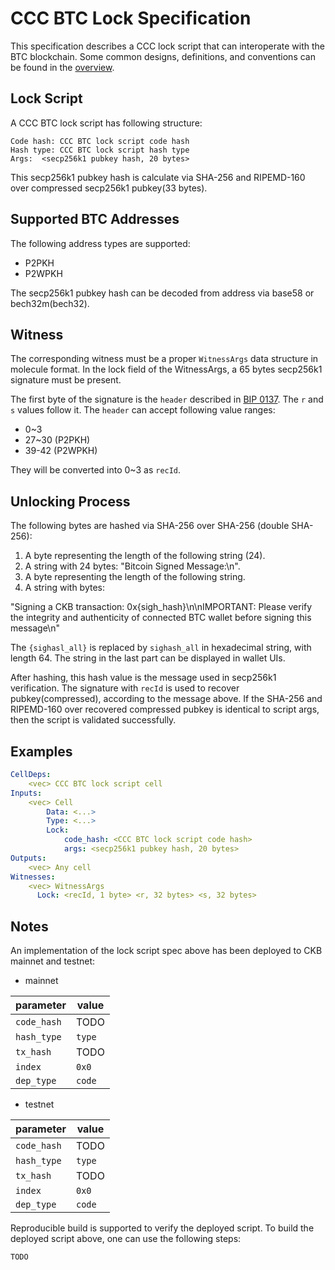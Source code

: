 # CCC BTC Lock Specification
This specification describes a CCC lock script that can interoperate with the
BTC blockchain. Some common designs, definitions, and conventions can be found
in the [overview](./overview.md).

## Lock Script
A CCC BTC lock script has following structure:
```
Code hash: CCC BTC lock script code hash
Hash type: CCC BTC lock script hash type
Args:  <secp256k1 pubkey hash, 20 bytes>
```
This secp256k1 pubkey hash is calculate via SHA-256 and RIPEMD-160 over
compressed secp256k1 pubkey(33 bytes).

## Supported BTC Addresses
The following address types are supported:
- P2PKH
- P2WPKH

The secp256k1 pubkey hash can be decoded from address via base58 or bech32m(bech32).


## Witness
The corresponding witness must be a proper `WitnessArgs` data structure in
molecule format. In the lock field of the WitnessArgs, a 65 bytes secp256k1
signature must be present.

The first byte of the signature is the `header` described in [BIP
0137](https://github.com/bitcoin/bips/blob/master/bip-0137.mediawiki#procedure-for-signingverifying-a-signature).
The `r` and `s` values follow it. The `header` can accept following value ranges:
- 0~3
- 27~30 (P2PKH)
- 39-42 (P2WPKH)

They will be converted into 0~3 as `recId`.


## Unlocking Process
The following bytes are hashed via SHA-256 over SHA-256 (double SHA-256):

1. A byte representing the length of the following string (24).
2. A string with 24 bytes: "Bitcoin Signed Message:\n".
3. A byte representing the length of the following string.
4. A string with bytes:

"Signing a CKB transaction: 0x{sigh_hash}\n\nIMPORTANT: Please verify the integrity and authenticity of connected BTC wallet before signing this message\n"

The `{sighasl_all}` is replaced by `sighash_all` in hexadecimal string, with length 64. The
string in the last part can be displayed in wallet UIs.

After hashing, this hash value is the message used in secp256k1 verification.
The signature with `recId` is used to recover pubkey(compressed), according to
the message above. If the SHA-256 and RIPEMD-160 over recovered compressed
pubkey is identical to script args, then the script is validated successfully.

## Examples

```yaml
CellDeps:
    <vec> CCC BTC lock script cell
Inputs:
    <vec> Cell
        Data: <...>
        Type: <...>
        Lock:
            code_hash: <CCC BTC lock script code hash>
            args: <secp256k1 pubkey hash, 20 bytes>
Outputs:
    <vec> Any cell
Witnesses:
    <vec> WitnessArgs
      Lock: <recId, 1 byte> <r, 32 bytes> <s, 32 bytes>
```



## Notes

An implementation of the lock script spec above has been deployed to CKB mainnet and testnet:

- mainnet

| parameter   | value                                                                |
| ----------- | -------------------------------------------------------------------- |
| `code_hash` | TODO   |
| `hash_type` | `type`                                                               |
| `tx_hash`   | TODO   |
| `index`     | `0x0`                                                                |
| `dep_type`  | `code`                                                               |

- testnet

| parameter   | value                                                                |
| ----------- | -------------------------------------------------------------------- |
| `code_hash` | TODO   |
| `hash_type` | `type`                                                               |
| `tx_hash`   | TODO   |
| `index`     | `0x0`                                                                |
| `dep_type`  | `code`                                                               |

Reproducible build is supported to verify the deployed script. To build the
deployed script above, one can use the following steps:

```bash
TODO
```

